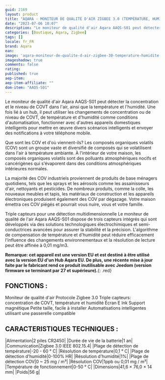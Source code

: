 ```yaml
---
guid: 2169
layout: product 
title: "AQARA - MONITEUR DE QUALITÉ D'AIR ZIGBEE 3.0 (TEMPÉRATURE, HUMIDITÉ, COVT) - AAQS-S01"
date: "2023-07-06 10:07"
description: "Le moniteur de qualité d'air Aqara AAQS-S01 peut détecter la concentration et le niveau de COVT dans l'air, ainsi que la température et l'humidité."
categories: [Boutique, Aqara, Zigbee]
tags: []
locale: fr_FR
brand: Aqara
ean: 
image: 'aqara-moniteur-de-qualite-d-air-zigbee-30-temperature-humidite-covt-aaqs-s01.jpg'
imageshadow: true
comments: false
rating:  
published: true
aep-item: 
aep-item-affiliate: ""
dom-item: "AAQS-S01"
---
```


Le moniteur de qualité d'air Aqara AAQS-S01 peut détecter la concentration et le niveau de COVT dans l'air, ainsi que la température et l'humidité. Une fois lié à un hub, il peut utiliser les changements de concentration ou de niveau de COVT, de température et d'humidité comme conditions d'automatisation, fonctionner avec d'autres appareils domestiques intelligents pour mettre en œuvre divers scénarios intelligents et envoyer des notifications à votre téléphone mobile.

Que sont les COV et d'où viennent-ils?
Les composés organiques volatils (COV) sont un groupe vaste et diversifié de composés qui se volatilisent dans l'air à température ambiante. À l'intérieur de votre maison, les composés organiques volatils sont des polluants atmosphériques nocifs et cancérigènes qui s'évaporent dans des conditions atmosphériques intérieures normales.

La majorité des COV industriels proviennent de produits de base ménagers quotidiens, tels que les sprays et les aérosols comme les assainisseurs d'air, nettoyants et pesticides. De nombreux produits, comme la colle, les nouveaux meubles et tapis, les matériaux de construction et les appareils électroniques produisent également des COV par dégazage. Votre maison émettra ces COV piégés et pourrait vous nuire, vous et votre famille.

Triple capteurs pour une détection multidimensionnelle
Le moniteur de qualité de l'air Aqara AAQS-S01 dispose de trois capteurs intégrés qui sont développés via des solutions technologiques électrochimiques et semi-conductrices avancées pour assurer la stabilité et la précision. L'algorithme de compensation de température et d'humidité peut réduire efficacement l'influence des changements environnementaux et la résolution de lecture peut être affinée à 0,01 mg/m3.

**Remarque: cet appareil est une version EU et est destiné à être utilisé avec la version EU d'un Hub Aqara EU. De plus, une récente mise à jour faite par le fabricant rend ce produit inutilisable avec Jeedom (version firmware se terminant par 27 et supérieure).**{: .red}

## FONCTIONS :

Moniteur de qualité d'air
Protocole Zigbee 3.0
Triple capteurs: concentration de COVT, température et humidité
Écran E Ink
Support magnétique
Petite taille, facile à installer
Automatisations intelligentes utilisant une passerelle compatible
 

## CARACTERISTIQUES TECHNIQUES :

|Alimentation|2 piles CR2450|
|Durée de vie de la batterie|1 an|
|Communication|Zigbee 3.0 IEEE 802.15.4|
|Plage de détection de température|-20 - 60 ° C|
|Résolution de température|0,1 ° C|
|Plage de détection d'humidité|0-100% HR|
|Résolution d'humidité|1%|
|Plage de détection COV|0 ~ 25 mg / m³|
|Résolution COV|1ppb ou 0,01 mg / m³|
|Température de fonctionnement|0-50 ° C|
|Dimensions|41,6 × 76,0 × 14 mm|
|Poids|56 g|

